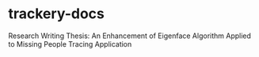 # trackery-docs
Research Writing Thesis: An Enhancement of Eigenface Algorithm Applied to Missing People Tracing Application
